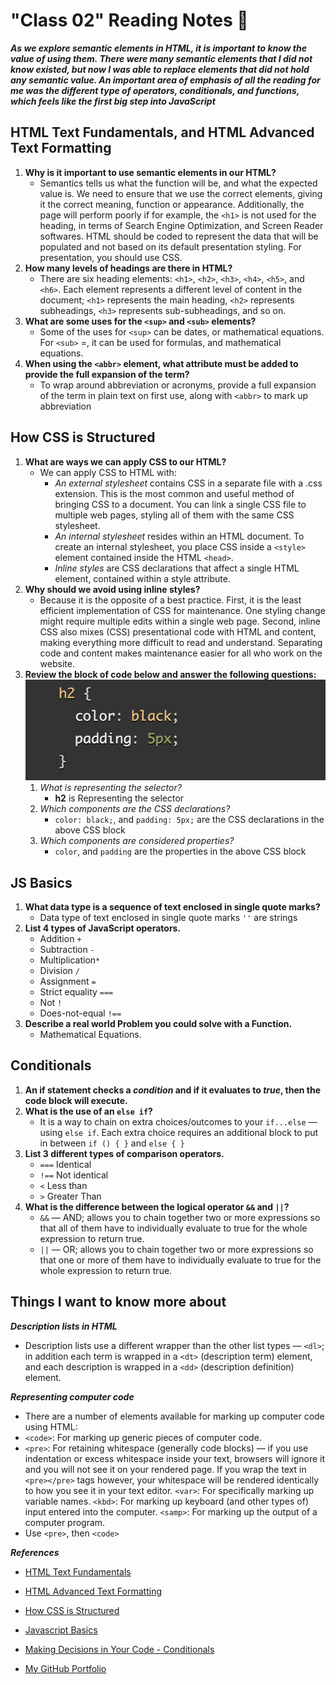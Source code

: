 # "Class 02" Reading Notes 📖

***As we explore semantic elements in HTML, it is important to know the value of using them. There were many semantic elements that I did not know existed, but now I was able to replace elements that did not hold any semantic value. An important area of emphasis of all the reading for me was the different type of operators, conditionals, and functions, which feels like the first big step into JavaScript***

## HTML Text Fundamentals, and HTML Advanced Text Formatting

1. **Why is it important to use semantic elements in our HTML?**
   - Semantics tells us what the function will be, and what the expected value is. We need to ensure that we use the correct elements, giving it the correct meaning, function or appearance. Additionally, the page will perform poorly if for example, the `<h1>` is not used for the heading, in terms of Search Engine Optimization, and Screen Reader softwares. HTML should be coded to represent the data that will be populated and not based on its default presentation styling. For presentation, you should use CSS.
2. **How many levels of headings are there in HTML?**
   - There are six heading elements: `<h1>`, `<h2>`, `<h3>`, `<h4>`, `<h5>`, and `<h6>`. Each element represents a different level of content in the document; `<h1>` represents the main heading, `<h2>` represents subheadings, `<h3>` represents sub-subheadings, and so on.
3. **What are some uses for the `<sup>` and `<sub>` elements?**
   - Some of the uses for `<sup>` can be dates, or mathematical equations. For `<sub>` =, it can be used for formulas, and mathematical equations.
4. **When using the `<abbr>` element, what attribute must be added to provide the full expansion of the term?**
   - To wrap around abbreviation or acronyms, provide a full expansion of the term in plain text on first use, along with `<abbr>` to mark up abbreviation

## How CSS is Structured

1. **What are ways we can apply CSS to our HTML?**
   - We can apply CSS to HTML with:
     - *An external stylesheet* contains CSS in a separate file with a .css extension. This is the most common and useful method of bringing CSS to a document. You can link a single CSS file to multiple web pages, styling all of them with the same CSS stylesheet.
     - *An internal stylesheet* resides within an HTML document. To create an internal stylesheet, you place CSS inside a `<style>` element contained inside the HTML `<head>`.
     - *Inline styles* are CSS declarations that affect a single HTML element, contained within a style attribute.
2. **Why should we avoid using inline styles?**
   - Because it is the opposite of a best practice. First, it is the least efficient implementation of CSS for maintenance. One styling change might require multiple edits within a single web page. Second, inline CSS also mixes (CSS) presentational code with HTML and content, making everything more difficult to read and understand. Separating code and content makes maintenance easier for all who work on the website.
3. **Review the block of code below and answer the following questions:**
![CSS Block](Images/CSS-block.png)
   1. *What is representing the selector?*
      - **h2** is Representing the selector
   2. *Which components are the CSS declarations?*
      - `color: black;`, and `padding: 5px;` are the CSS declarations in the above CSS block
   3. *Which components are considered properties?*
      - `color`, and `padding` are the properties in the above CSS block

## JS Basics

1. **What data type is a sequence of text enclosed in single quote marks?**
    - Data type of text enclosed in single quote marks `''` are strings
2. **List 4 types of JavaScript operators.**
    - Addition `+`
    - Subtraction `-`
    - Multiplication`*`
    - Division `/`
    - Assignment `=`
    - Strict equality `===`
    - Not `!`
    - Does-not-equal `!==`
3. **Describe a real world Problem you could solve with a Function.**
    - Mathematical Equations.

## Conditionals

1. **An if statement checks a ***condition*** and if it evaluates to ***true***, then the code block will execute.**
2. **What is the use of an `else if`?**
    - It is a way to chain on extra choices/outcomes to your `if...else` — using `else if`. Each extra choice requires an additional block to put in between `if () { }` and `else { }`
3. **List 3 different types of comparison operators.**
    - `===` Identical
    - `!==` Not identical
    - `<` Less than
    - `>` Greater Than
4. **What is the difference between the logical operator `&&` and `||`?**
    - `&&` — AND; allows you to chain together two or more expressions so that all of them have to individually evaluate to true for the whole expression to return true.
    - `||` — OR; allows you to chain together two or more expressions so that one or more of them have to individually evaluate to true for the whole expression to return true.

## Things I want to know more about

***Description lists in HTML***

- Description lists use a different wrapper than the other list types — `<dl>`; in addition each term is wrapped in a `<dt>` (description term) element, and each description is wrapped in a `<dd>` (description definition) element.

***Representing computer code***

- There are a number of elements available for marking up computer code using HTML:
- `<code>`: For marking up generic pieces of computer code.
- `<pre>`: For retaining whitespace (generally code blocks) — if you use indentation or excess whitespace inside your text, browsers will ignore it and you will not see it on your rendered page. If you wrap the text in `<pre></pre>` tags however, your whitespace will be rendered identically to how you see it in your text editor.
`<var>`: For specifically marking up variable names.
`<kbd>`: For marking up keyboard (and other types of) input entered into the computer.
`<samp>`: For marking up the output of a computer program.
- Use `<pre>`, then `<code>`

***References***

- [HTML Text Fundamentals](https://developer.mozilla.org/en-US/docs/Learn/HTML/Introduction_to_HTML/HTML_text_fundamentals )
- [HTML Advanced Text Formatting](https://developer.mozilla.org/en-US/docs/Learn/HTML/Introduction_to_HTML/Advanced_text_formatting)
- [How CSS is Structured](https://developer.mozilla.org/en-US/docs/Learn/CSS/First_steps/How_CSS_is_structured)
- [Javascript Basics](https://developer.mozilla.org/en-US/docs/Learn/Getting_started_with_the_web/JavaScript_basics)
- [Making Decisions in Your Code - Conditionals](https://developer.mozilla.org/en-US/docs/Learn/JavaScript/Building_blocks/conditionals)

- [My GitHub Portfolio](https://github.com/MaximoVincente/)
